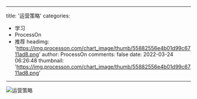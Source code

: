 
---
title: '运营策略'
categories: 
 - 学习
 - ProcessOn
 - 推荐
headimg: 'https://img.processon.com/chart_image/thumb/55882556e4b01d99c6711ad8.png'
author: ProcessOn
comments: false
date: 2022-03-24 06:26:48
thumbnail: 'https://img.processon.com/chart_image/thumb/55882556e4b01d99c6711ad8.png'
---

<div>   
<img class="thumb" alt="运营策略" src="https://img.processon.com/chart_image/thumb/55882556e4b01d99c6711ad8.png" referrerpolicy="no-referrer">
<p></p>  
</div>
            